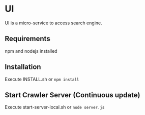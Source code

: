 # UI

UI is a micro-service to access search engine.

## Requirements

npm and nodejs installed

## Installation

Execute INSTALL.sh or `npm install`

## Start Crawler Server (Continuous update)

Execute start-server-local.sh or `node server.js`
